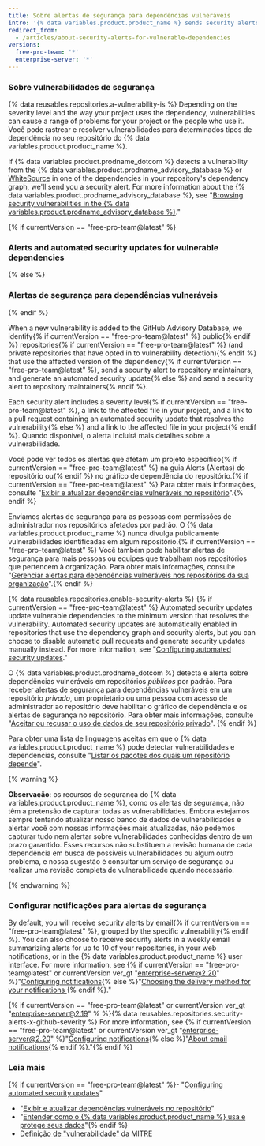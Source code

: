 ```yaml
---
title: Sobre alertas de segurança para dependências vulneráveis
intro: '{% data variables.product.product_name %} sends security alerts when we detect vulnerabilities affecting your repository.'
redirect_from:
  - /articles/about-security-alerts-for-vulnerable-dependencies
versions:
  free-pro-team: '*'
  enterprise-server: '*'
---
```


### Sobre vulnerabilidades de segurança

{% data reusables.repositories.a-vulnerability-is %} Depending on the severity level and the way your project uses the dependency, vulnerabilities can cause a range of problems for your project or the people who use it. Você pode rastrear e resolver vulnerabilidades para determinados tipos de dependência no seu repositório do {% data variables.product.product_name %}.

If {% data variables.product.prodname_dotcom %} detects a vulnerability from the {% data variables.product.prodname_advisory_database %} or [WhiteSource](https://www.whitesourcesoftware.com/GitHubSecurityAlerts) in one of the dependencies in your repository's dependency graph, we'll send you a security alert. For more information about the {% data variables.product.prodname_advisory_database %}, see "<a href="/github/managing-security-vulnerabilities/browsing-security-vulnerabilities-in-the-github-advisory-database" class="dotcom-only">Browsing security vulnerabilities in the {% data variables.product.prodname_advisory_database %}</a>."

{% if currentVersion == "free-pro-team@latest" %}
### Alerts and automated security updates for vulnerable dependencies
{% else %}
### Alertas de segurança para dependências vulneráveis
{% endif %}

When a new vulnerability is added to the GitHub Advisory Database, we identify{% if currentVersion == "free-pro-team@latest" %} public{% endif %} repositories{% if currentVersion == "free-pro-team@latest" %} (and private repositories that have opted in to vulnerability detection){% endif %} that use the affected version of the dependency{% if currentVersion == "free-pro-team@latest" %}, send a security alert to repository maintainers, and generate an automated security update{% else %} and send a security alert to repository maintainers{% endif %}.

Each security alert includes a severity level{% if currentVersion == "free-pro-team@latest" %}, a link to the affected file in your project, and a link to a pull request containing an automated security update that resolves the vulnerability{% else %} and a link to the affected file in your project{% endif %}. Quando disponível, o alerta incluirá mais detalhes sobre a vulnerabilidade.

Você pode ver todos os alertas que afetam um projeto específico{% if currentVersion == "free-pro-team@latest" %} na guia Alerts (Alertas) do repositório ou{% endif %} no gráfico de dependência do repositório.{% if currentVersion == "free-pro-team@latest" %} Para obter mais informações, consulte "[Exibir e atualizar dependências vulneráveis no repositório](/articles/viewing-and-updating-vulnerable-dependencies-in-your-repository)".{% endif %}

Enviamos alertas de segurança para as pessoas com permissões de administrador nos repositórios afetados por padrão. O {% data variables.product.product_name %} nunca divulga publicamente vulnerabilidades identificadas em algum repositório.{% if currentVersion == "free-pro-team@latest" %} Você também pode habilitar alertas de segurança para mais pessoas ou equipes que trabalham nos repositórios que pertencem à organização. Para obter mais informações, consulte "[Gerenciar alertas para dependências vulneráveis nos repositórios da sua organização](/articles/managing-alerts-for-vulnerable-dependencies-in-your-organization-s-repositories)".{% endif %}

{% data reusables.repositories.enable-security-alerts %}
{% if currentVersion == "free-pro-team@latest" %}
Automated security updates update vulnerable dependencies to the minimum version that resolves the vulnerability. Automated security updates are automatically enabled in repositories that use the dependency graph and security alerts, but you can choose to disable automatic pull requests and generate security updates manually instead. For more information, see "[Configuring automated security updates](/github/managing-security-vulnerabilities/configuring-automated-security-updates)."

O {% data variables.product.prodname_dotcom %} detecta e alerta sobre dependências vulneráveis em repositórios _públicos_ por padrão. Para receber alertas de segurança para dependências vulneráveis em um repositório _privado_, um proprietário ou uma pessoa com acesso de administrador ao repositório deve habilitar o gráfico de dependência e os alertas de segurança no repositório. Para obter mais informações, consulte "[Aceitar ou recusar o uso de dados de seu repositório privado](/articles/opting-into-or-out-of-data-use-for-your-private-repository)".
{% endif %}

Para obter uma lista de linguagens aceitas em que o {% data variables.product.product_name %} pode detectar vulnerabilidades e dependências, consulte "[Listar os pacotes dos quais um repositório depende](/articles/listing-the-packages-that-a-repository-depends-on)".

{% warning %}

**Observação**: os recursos de segurança do {% data variables.product.product_name %}, como os alertas de segurança, não têm a pretensão de capturar todas as vulnerabilidades. Embora estejamos sempre tentando atualizar nosso banco de dados de vulnerabilidades e alertar você com nossas informações mais atualizadas, não podemos capturar tudo nem alertar sobre vulnerabilidades conhecidas dentro de um prazo garantido. Esses recursos não substituem a revisão humana de cada dependência em busca de possíveis vulnerabilidades ou algum outro problema, e nossa sugestão é consultar um serviço de segurança ou realizar uma revisão completa de vulnerabilidade quando necessário.

{% endwarning %}

### Configurar notificações para alertas de segurança

By default, you will receive security alerts by email{% if currentVersion == "free-pro-team@latest" %}, grouped by the specific vulnerability{% endif %}. You can also choose to receive security alerts in a weekly email summarizing alerts for up to 10 of your repositories, in your web notifications, or in the {% data variables.product.product_name %} user interface. For more information, see {% if currentVersion == "free-pro-team@latest" or currentVersion ver_gt "enterprise-server@2.20" %}"[Configuring notifications](/github/managing-subscriptions-and-notifications-on-github/configuring-notifications#security-alert-options){% else %}"[Choosing the delivery method for your notifications ](/github/receiving-notifications-about-activity-on-github/choosing-the-delivery-method-for-your-notifications){% endif %}."

{% if currentVersion == "free-pro-team@latest" or currentVersion ver_gt "enterprise-server@2.19" % %}{% data reusables.repositories.security-alerts-x-github-severity %} For more information, see {% if currentVersion == "free-pro-team@latest" or currentVersion ver_gt "enterprise-server@2.20" %}"[Configuring notifications](/github/managing-subscriptions-and-notifications-on-github/configuring-notifications#filtering-email-notifications){% else %}"[About email notifications](/github/receiving-notifications-about-activity-on-github/about-email-notifications){% endif %}."{% endif %}

### Leia mais

{% if currentVersion == "free-pro-team@latest" %}- "[Configuring automated security updates](/github/managing-security-vulnerabilities/configuring-automated-security-updates)"
- "[Exibir e atualizar dependências vulneráveis no repositório](/articles/viewing-and-updating-vulnerable-dependencies-in-your-repository)"
- "[Entender como o {% data variables.product.product_name %} usa e protege seus dados](/categories/understanding-how-github-uses-and-protects-your-data)"{% endif %}
- [Definição de "vulnerabilidade"](https://cve.mitre.org/about/terminology.html#vulnerability) da MITRE
